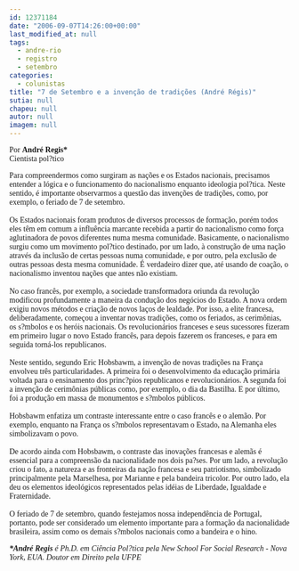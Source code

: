 ```yaml
---
id: 12371184
date: "2006-09-07T14:26:00+00:00"
last_modified_at: null
tags:
  - andre-rio
  - registro
  - setembro
categories:
  - colunistas
title: "7 de Setembro e a invenção de tradições (André Régis)"
sutia: null
chapeu: null
autor: null
imagem: null
---
```

<p><P><FONT face=Verdana>Por <STRONG>André Regis*</STRONG><BR>Cientista pol?tico</FONT></P></p>
<p><P><FONT face=Verdana>Para compreendermos como surgiram as nações e os Estados nacionais, precisamos entender a lógica e o funcionamento do nacionalismo enquanto ideologia pol?tica. Neste sentido, é importante observarmos a questão das invenções de tradições, como, por exemplo, o feriado de 7 de setembro.<BR><BR>Os Estados nacionais foram produtos de diversos processos de formação, porém todos eles têm em comum a influência marcante recebida a partir do nacionalismo como força aglutinadora de povos diferentes numa mesma comunidade. Basicamente, o nacionalismo surgiu como um movimento pol?tico destinado, por um lado, à construção de uma nação através da inclusão de certas pessoas numa comunidade, e por outro, pela exclusão de outras pessoas desta mesma comunidade. É verdadeiro dizer que, até usando de coação, o nacionalismo inventou nações que antes não existiam.<BR><BR>No caso francês, por exemplo, a sociedade transformadora oriunda da revolução modificou profundamente a maneira da condução dos negócios do Estado. A nova ordem exigiu novos métodos e criação de novos laços de lealdade. Por isso, a elite francesa, deliberadamente, começou a inventar novas tradições, como os feriados, as cerimônias, os s?mbolos e os heróis nacionais. Os revolucionários franceses e seus sucessores fizeram em primeiro lugar o novo Estado francês, para depois fazerem os franceses, e para em seguida torná-los republicanos.<BR><BR>Neste sentido, segundo Eric Hobsbawm, a invenção de novas tradições na França envolveu três particularidades. A primeira foi o desenvolvimento da educação primária voltada para o ensinamento dos princ?pios republicanos e revolucionários. A segunda foi a invenção de cerimônias públicas como, por exemplo, o dia da Bastilha. E por último, foi a produção em massa de monumentos e s?mbolos públicos. <BR><BR>Hobsbawm enfatiza um contraste interessante entre o caso francês e o alemão. Por exemplo, enquanto na França os s?mbolos representavam o Estado, na Alemanha eles simbolizavam o povo. <BR><BR>De acordo ainda com Hobsbawm, o contraste das inovações francesas e alemãs é essencial para a compreensão da nacionalidade nos dois pa?ses. Por um lado, a revolução criou o fato, a natureza e as fronteiras da nação francesa e seu patriotismo, simbolizado principalmente pela Marselhesa, por Marianne e pela bandeira tricolor. Por outro lado, ela deu os elementos ideológicos representados pelas idéias de Liberdade, Igualdade e Fraternidade.<BR><BR>O feriado de 7 de setembro, quando festejamos nossa independência de Portugal, portanto, pode ser considerado um elemento importante para a formação da nacionalidade brasileira, assim como os demais s?mbolos nacionais como a bandeira e o hino.</FONT></P></p>
<p><P><FONT face=Verdana><EM><STRONG>*André Regis</STRONG> é Ph.D. em Ciência Pol?tica pela New School For Social Research - Nova York, EUA. Doutor em Direito pela UFPE</EM></FONT></P> </p>
